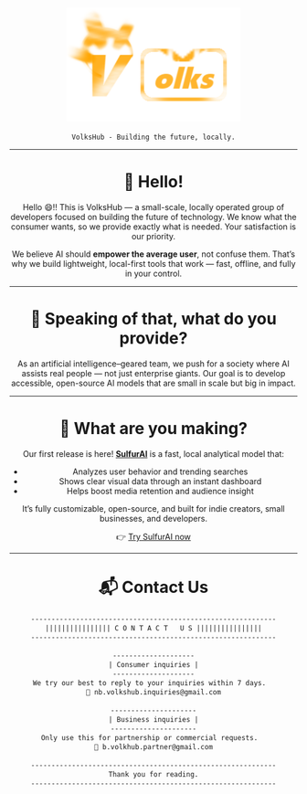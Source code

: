 <div align="center">

<img src="https://github.com/VolksHub/.github/blob/main/GitHub/images/vhlogot.png?raw=true" height="200">

`VolksHub - Building the future, locally.`

---

# 👋 Hello!

Hello 😄!! This is VolksHub — a small-scale, locally operated group of developers focused on building the future of technology.
We know what the consumer wants, so we provide exactly what is needed. Your satisfaction is our priority.

We believe AI should **empower the average user**, not confuse them. That’s why we build lightweight, local-first tools that work — fast, offline, and fully in your control.

---

# 🤔 Speaking of that, what do you provide?

As an artificial intelligence–geared team, we push for a society where AI assists real people — not just enterprise giants. Our goal is to develop accessible, open-source AI models that are small in scale but big in impact.

---

# 🔨 What are you making?

Our first release is here! **[SulfurAI](https://github.com/notvolks/SulfurAI-1.3)** is a fast, local analytical model that:
- Analyzes user behavior and trending searches
- Shows clear visual data through an instant dashboard
- Helps boost media retention and audience insight

It’s fully customizable, open-source, and built for indie creators, small businesses, and developers.

👉 [Try SulfurAI now](https://github.com/notvolks/SulfurAI-1.3)

---

# 📬 Contact Us

```
------------------------------------------------------------
|||||||||||||||| C O N T A C T   U S ||||||||||||||||
------------------------------------------------------------

--------------------
| Consumer inquiries |
--------------------
We try our best to reply to your inquiries within 7 days.  
📧 nb.volkshub.inquiries@gmail.com

---------------------
| Business inquiries |
---------------------
Only use this for partnership or commercial requests.  
📧 b.volkhub.partner@gmail.com

------------------------------------------------------------
Thank you for reading.
------------------------------------------------------------
```

</div>
